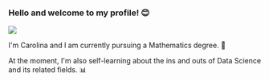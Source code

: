 ### Hello and welcome to my profile! 😊

[<img src="https://img.shields.io/badge/LinkedIn-0077B5?style=for-the-badge&logo=linkedin&logoColor=white" />](https://www.linkedin.com/in/carodias/)

I'm Carolina and I am currently pursuing a Mathematics degree. 🧮

At the moment, I'm also self-learning about the ins and outs of Data Science and its related fields. 📊
